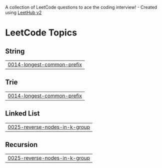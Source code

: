 A collection of LeetCode questions to ace the coding interview! - Created using [LeetHub v2](https://github.com/arunbhardwaj/LeetHub-2.0)
<!---LeetCode Topics Start-->
# LeetCode Topics
## String
|  |
| ------- |
| [0014-longest-common-prefix](https://github.com/GJH1203/LeetCode-Solutions/tree/master/0014-longest-common-prefix) |
## Trie
|  |
| ------- |
| [0014-longest-common-prefix](https://github.com/GJH1203/LeetCode-Solutions/tree/master/0014-longest-common-prefix) |
## Linked List
|  |
| ------- |
| [0025-reverse-nodes-in-k-group](https://github.com/GJH1203/LeetCode-Solutions/tree/master/0025-reverse-nodes-in-k-group) |
## Recursion
|  |
| ------- |
| [0025-reverse-nodes-in-k-group](https://github.com/GJH1203/LeetCode-Solutions/tree/master/0025-reverse-nodes-in-k-group) |
<!---LeetCode Topics End-->